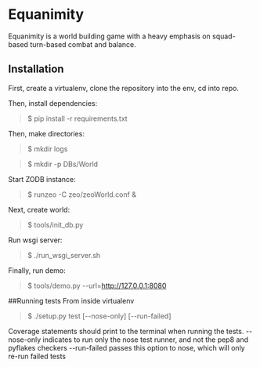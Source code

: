 # Equanimity

Equanimity is a world building game with a heavy emphasis on squad-based turn-based combat and balance.

## Installation

First, create a virtualenv, clone the repository into the env, cd into repo.

Then, install dependencies:

> $ pip install -r requirements.txt

Then, make directories:

> $ mkdir logs

> $ mkdir -p DBs/World

Start ZODB instance:

> $ runzeo -C zeo/zeoWorld.conf &

Next, create world:

> $ tools/init_db.py

Run wsgi server:

> $ ./run_wsgi_server.sh

Finally, run demo:

> $ tools/demo.py --url=http://127.0.0.1:8080

##Running tests
From inside virtualenv
> $ ./setup.py test [--nose-only] [--run-failed]

Coverage statements should print to the terminal when running the tests.
--nose-only indicates to run only the nose test runner, and not the pep8 and pyflakes checkers
--run-failed passes this option to nose, which will only re-run failed tests

